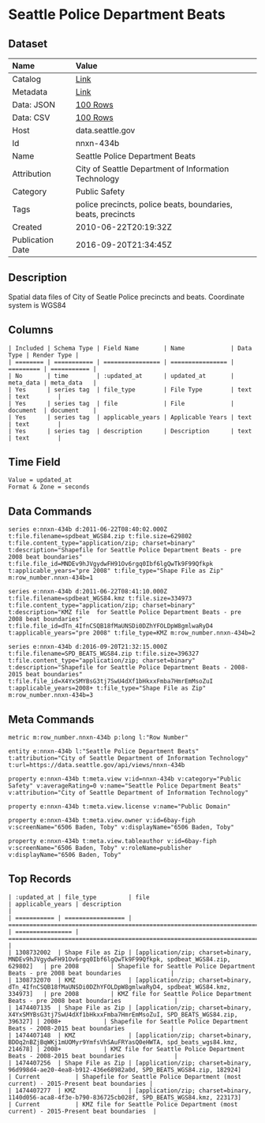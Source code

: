 # Seattle Police Department Beats

## Dataset

| Name | Value |
| :--- | :---- |
| Catalog | [Link](https://catalog.data.gov/dataset/seattle-police-department-beats-239d4) |
| Metadata | [Link](https://data.seattle.gov/api/views/nnxn-434b) |
| Data: JSON | [100 Rows](https://data.seattle.gov/api/views/nnxn-434b/rows.json?max_rows=100) |
| Data: CSV | [100 Rows](https://data.seattle.gov/api/views/nnxn-434b/rows.csv?max_rows=100) |
| Host | data.seattle.gov |
| Id | nnxn-434b |
| Name | Seattle Police Department Beats |
| Attribution | City of Seattle Department of Information Technology |
| Category | Public Safety |
| Tags | police precincts, police beats, boundaries, beats, precincts |
| Created | 2010-06-22T20:19:32Z |
| Publication Date | 2016-09-20T21:34:45Z |

## Description

Spatial data files of City of Seatle Police precincts and beats. Coordinate system is WGS84

## Columns

```ls
| Included | Schema Type | Field Name       | Name             | Data Type | Render Type |
| ======== | =========== | ================ | ================ | ========= | =========== |
| No       | time        | :updated_at      | updated_at       | meta_data | meta_data   |
| Yes      | series tag  | file_type        | File Type        | text      | text        |
| Yes      | series tag  | file             | File             | document  | document    |
| Yes      | series tag  | applicable_years | Applicable Years | text      | text        |
| Yes      | series tag  | description      | Description      | text      | text        |
```

## Time Field

```ls
Value = updated_at
Format & Zone = seconds
```

## Data Commands

```ls
series e:nnxn-434b d:2011-06-22T08:40:02.000Z t:file.filename=spdbeat_WGS84.zip t:file.size=629802 t:file.content_type="application/zip; charset=binary" t:description="Shapefile for Seattle Police Department Beats - pre 2008 beat boundaries" t:file.file_id=MNDEv9hJVgydwFH91Ov6rgq0Ibf6lgQwTk9F99Qfkpk t:applicable_years="pre 2008" t:file_type="Shape File as Zip" m:row_number.nnxn-434b=1

series e:nnxn-434b d:2011-06-22T08:41:10.000Z t:file.filename=spdbeat_WGS84.kmz t:file.size=334973 t:file.content_type="application/zip; charset=binary" t:description="KMZ file  for Seattle Police Department Beats - pre 2008 beat boundaries" t:file.file_id=dTn_4IfnCSQB18fMaUNSDi0DZhYFOLDpW8gmlwaRyD4 t:applicable_years="pre 2008" t:file_type=KMZ m:row_number.nnxn-434b=2

series e:nnxn-434b d:2016-09-20T21:32:15.000Z t:file.filename=SPD_BEATS_WGS84.zip t:file.size=396327 t:file.content_type="application/zip; charset=binary" t:description="Shapefile for Seattle Police Department Beats - 2008-2015 beat boundaries" t:file.file_id=X4YxSMYBsG3tj7SwU4dXf1bHkxxFmba7HmrEmMsoZuI t:applicable_years=2008+ t:file_type="Shape File as Zip" m:row_number.nnxn-434b=3
```

## Meta Commands

```ls
metric m:row_number.nnxn-434b p:long l:"Row Number"

entity e:nnxn-434b l:"Seattle Police Department Beats" t:attribution="City of Seattle Department of Information Technology" t:url=https://data.seattle.gov/api/views/nnxn-434b

property e:nnxn-434b t:meta.view v:id=nnxn-434b v:category="Public Safety" v:averageRating=0 v:name="Seattle Police Department Beats" v:attribution="City of Seattle Department of Information Technology"

property e:nnxn-434b t:meta.view.license v:name="Public Domain"

property e:nnxn-434b t:meta.view.owner v:id=6bay-fiph v:screenName="6506 Baden, Toby" v:displayName="6506 Baden, Toby"

property e:nnxn-434b t:meta.view.tableauthor v:id=6bay-fiph v:screenName="6506 Baden, Toby" v:roleName=publisher v:displayName="6506 Baden, Toby"
```

## Top Records

```ls
| :updated_at | file_type         | file                                                                                                        | applicable_years | description                                                                           | 
| =========== | ================= | =========================================================================================================== | ================ | ===================================================================================== | 
| 1308732002  | Shape File as Zip | [application/zip; charset=binary, MNDEv9hJVgydwFH91Ov6rgq0Ibf6lgQwTk9F99Qfkpk, spdbeat_WGS84.zip, 629802]   | pre 2008         | Shapefile for Seattle Police Department Beats - pre 2008 beat boundaries              | 
| 1308732070  | KMZ               | [application/zip; charset=binary, dTn_4IfnCSQB18fMaUNSDi0DZhYFOLDpW8gmlwaRyD4, spdbeat_WGS84.kmz, 334973]   | pre 2008         | KMZ file for Seattle Police Department Beats - pre 2008 beat boundaries               | 
| 1474407135  | Shape File as Zip | [application/zip; charset=binary, X4YxSMYBsG3tj7SwU4dXf1bHkxxFmba7HmrEmMsoZuI, SPD_BEATS_WGS84.zip, 396327] | 2008+            | Shapefile for Seattle Police Department Beats - 2008-2015 beat boundaries             | 
| 1474407148  | KMZ               | [application/zip; charset=binary, BDOq2nBZjBqWKj1mUOMyr9YmfsVhSAuFRYasQ0eHWTA, spd_beats_wgs84.kmz, 214678] | 2008+            | KMZ file for Seattle Police Department Beats - 2008-2015 beat boundaries              | 
| 1474407256  | Shape File as Zip | [application/zip; charset=binary, 96d998d4-ae20-4ea8-b912-436e68982a0d, SPD_BEATS_WGS84.zip, 182924]        | Current          | Shapefile for Seattle Police Department (most current) - 2015-Present beat boundaries | 
| 1474407277  | KMZ               | [application/zip; charset=binary, 1140d056-aca8-4f3e-b790-836725cb028f, SPD_BEATS_WGS84.kmz, 223173]        | Current          | KMZ file for Seattle Police Department (most current) - 2015-Present beat boundaries  | 
```
